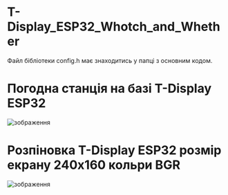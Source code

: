 # T-Display_ESP32_Whotch_and_Whether
  
Файл бібліотеки config.h має знаходитись у папці з основним кодом.
  
# Погодна станція на базі T-Display ESP32

![зображення](https://github.com/user-attachments/assets/9b816b0e-7583-45c0-a8c2-9afc89dfbee3)

# Розпіновка T-Display ESP32 розмір екрану 240х160 кольри BGR
![зображення](https://github.com/user-attachments/assets/40258801-92c7-4eec-a5c1-12664152df10)
